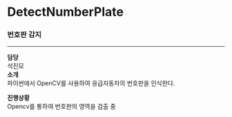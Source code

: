 # DetectNumberPlate

### 번호판 감지
---
**담당**</br>
석진모  
**소개**</br>
파이썬에서 OpenCV를 사용하여 응급자동차의 번호판을
인식한다.

**진행상황**</br>
Opencv를 통하여 번호판의 영역을 검출 중


